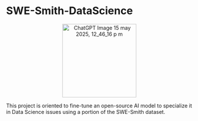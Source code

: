 # SWE-Smith-DataScience

<p align="center">
  <img
    src="https://github.com/user-attachments/assets/1ddad2ed-1234-46d3-aaac-95394fda7e1f"
    alt="ChatGPT Image 15 may 2025, 12_46_16 p m"
    width="200"
  />
</p>

This project is oriented to fine-tune an open-source AI model to specialize it in Data Science issues using a portion of the SWE-Smith dataset.
